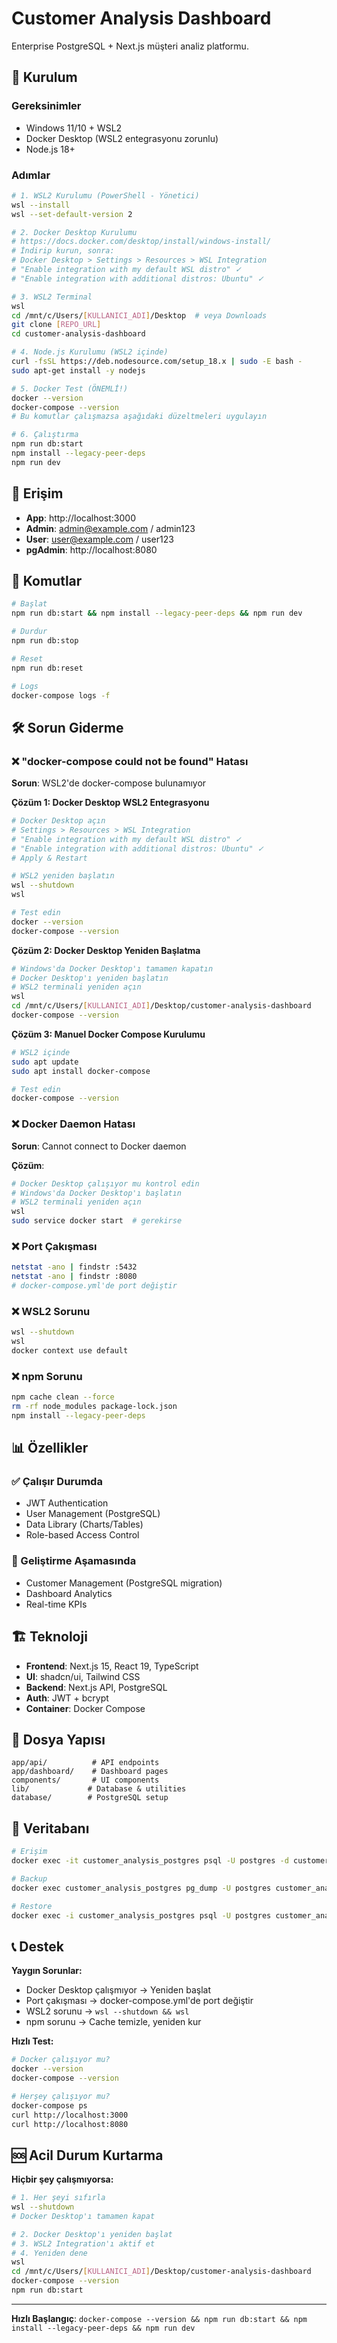 # Customer Analysis Dashboard

Enterprise PostgreSQL + Next.js müşteri analiz platformu.

## 🚀 Kurulum

### Gereksinimler
- Windows 11/10 + WSL2
- Docker Desktop (WSL2 entegrasyonu zorunlu)
- Node.js 18+

### Adımlar

```bash
# 1. WSL2 Kurulumu (PowerShell - Yönetici)
wsl --install
wsl --set-default-version 2

# 2. Docker Desktop Kurulumu
# https://docs.docker.com/desktop/install/windows-install/
# İndirip kurun, sonra:
# Docker Desktop > Settings > Resources > WSL Integration
# "Enable integration with my default WSL distro" ✓
# "Enable integration with additional distros: Ubuntu" ✓

# 3. WSL2 Terminal
wsl
cd /mnt/c/Users/[KULLANICI_ADI]/Desktop  # veya Downloads
git clone [REPO_URL]
cd customer-analysis-dashboard

# 4. Node.js Kurulumu (WSL2 içinde)
curl -fsSL https://deb.nodesource.com/setup_18.x | sudo -E bash -
sudo apt-get install -y nodejs

# 5. Docker Test (ÖNEMLİ!)
docker --version
docker-compose --version
# Bu komutlar çalışmazsa aşağıdaki düzeltmeleri uygulayın

# 6. Çalıştırma
npm run db:start
npm install --legacy-peer-deps
npm run dev
```

## 📱 Erişim

- **App**: http://localhost:3000
- **Admin**: admin@example.com / admin123
- **User**: user@example.com / user123
- **pgAdmin**: http://localhost:8080

## 🔧 Komutlar

```bash
# Başlat
npm run db:start && npm install --legacy-peer-deps && npm run dev

# Durdur
npm run db:stop

# Reset
npm run db:reset

# Logs
docker-compose logs -f
```

## 🛠️ Sorun Giderme

### ❌ "docker-compose could not be found" Hatası

**Sorun**: WSL2'de docker-compose bulunamıyor

**Çözüm 1: Docker Desktop WSL2 Entegrasyonu**
```bash
# Docker Desktop açın
# Settings > Resources > WSL Integration
# "Enable integration with my default WSL distro" ✓
# "Enable integration with additional distros: Ubuntu" ✓
# Apply & Restart

# WSL2 yeniden başlatın
wsl --shutdown
wsl

# Test edin
docker --version
docker-compose --version
```

**Çözüm 2: Docker Desktop Yeniden Başlatma**
```bash
# Windows'da Docker Desktop'ı tamamen kapatın
# Docker Desktop'ı yeniden başlatın
# WSL2 terminali yeniden açın
wsl
cd /mnt/c/Users/[KULLANICI_ADI]/Desktop/customer-analysis-dashboard
docker-compose --version
```

**Çözüm 3: Manuel Docker Compose Kurulumu**
```bash
# WSL2 içinde
sudo apt update
sudo apt install docker-compose

# Test edin
docker-compose --version
```

### ❌ Docker Daemon Hatası

**Sorun**: Cannot connect to Docker daemon

**Çözüm**:
```bash
# Docker Desktop çalışıyor mu kontrol edin
# Windows'da Docker Desktop'ı başlatın
# WSL2 terminali yeniden açın
wsl
sudo service docker start  # gerekirse
```

### ❌ Port Çakışması
```bash
netstat -ano | findstr :5432
netstat -ano | findstr :8080
# docker-compose.yml'de port değiştir
```

### ❌ WSL2 Sorunu
```bash
wsl --shutdown
wsl
docker context use default
```

### ❌ npm Sorunu
```bash
npm cache clean --force
rm -rf node_modules package-lock.json
npm install --legacy-peer-deps
```

## 📊 Özellikler

### ✅ Çalışır Durumda
- JWT Authentication
- User Management (PostgreSQL)
- Data Library (Charts/Tables)
- Role-based Access Control

### 🚧 Geliştirme Aşamasında
- Customer Management (PostgreSQL migration)
- Dashboard Analytics
- Real-time KPIs

## 🏗️ Teknoloji

- **Frontend**: Next.js 15, React 19, TypeScript
- **UI**: shadcn/ui, Tailwind CSS
- **Backend**: Next.js API, PostgreSQL
- **Auth**: JWT + bcrypt
- **Container**: Docker Compose

## 📁 Dosya Yapısı

```
app/api/          # API endpoints
app/dashboard/    # Dashboard pages
components/       # UI components
lib/             # Database & utilities
database/        # PostgreSQL setup
```

## 🔑 Veritabanı

```bash
# Erişim
docker exec -it customer_analysis_postgres psql -U postgres -d customer_analysis_db

# Backup
docker exec customer_analysis_postgres pg_dump -U postgres customer_analysis_db > backup.sql

# Restore
docker exec -i customer_analysis_postgres psql -U postgres customer_analysis_db < backup.sql
```

## 📞 Destek

**Yaygın Sorunlar:**
- Docker Desktop çalışmıyor → Yeniden başlat
- Port çakışması → docker-compose.yml'de port değiştir
- WSL2 sorunu → `wsl --shutdown && wsl`
- npm sorunu → Cache temizle, yeniden kur

**Hızlı Test:**
```bash
# Docker çalışıyor mu?
docker --version
docker-compose --version

# Herşey çalışıyor mu?
docker-compose ps
curl http://localhost:3000
curl http://localhost:8080
```

## 🆘 Acil Durum Kurtarma

**Hiçbir şey çalışmıyorsa:**
```bash
# 1. Her şeyi sıfırla
wsl --shutdown
# Docker Desktop'ı tamamen kapat

# 2. Docker Desktop'ı yeniden başlat
# 3. WSL2 Integration'ı aktif et
# 4. Yeniden dene
wsl
cd /mnt/c/Users/[KULLANICI_ADI]/Desktop/customer-analysis-dashboard
docker-compose --version
npm run db:start
```

---

**Hızlı Başlangıç**: `docker-compose --version && npm run db:start && npm install --legacy-peer-deps && npm run dev`